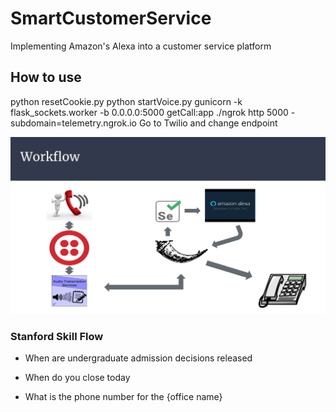 # SmartCustomerService
Implementing Amazon's Alexa into a customer service platform

## How to use

python resetCookie.py
python startVoice.py
gunicorn -k flask_sockets.worker -b 0.0.0.0:5000 getCall:app
./ngrok http 5000 -subdomain=telemetry.ngrok.io
Go to Twilio and change endpoint


<p align="center">
<img src ="static/workflow.png">
</p>


### Stanford Skill Flow

- When are undergraduate admission decisions released

- When do you close today

- What is the phone number for the {office name}
